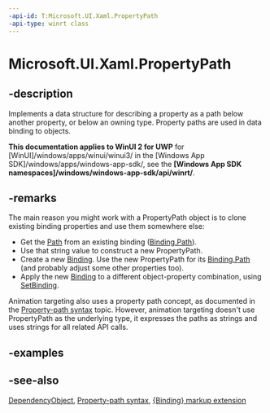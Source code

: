 ```yaml
---
-api-id: T:Microsoft.UI.Xaml.PropertyPath
-api-type: winrt class
---
```


<!-- Class syntax.
public class PropertyPath : Windows.UI.Xaml.DependencyObject, Windows.UI.Xaml.IPropertyPath
-->

# Microsoft.UI.Xaml.PropertyPath

## -description
Implements a data structure for describing a property as a path below another property, or below an owning type. Property paths are used in data binding to objects.

**This documentation applies to WinUI 2 for UWP** for [WinUI]/windows/apps/winui/winui3/ in the [Windows App SDK]/windows/apps/windows-app-sdk/, see the **[Windows App SDK namespaces]/windows/windows-app-sdk/api/winrt/**.

## -remarks
The main reason you might work with a PropertyPath object is to clone existing binding properties and use them somewhere else:
+ Get the [Path](propertypath_path_1221375020.md) from an existing binding ([Binding.Path](../microsoft.ui.xaml.data/binding_path.md)).
+ Use that string value to construct a new PropertyPath.
+ Create a new [Binding](../microsoft.ui.xaml.data/binding.md). Use the new PropertyPath for its [Binding.Path](../microsoft.ui.xaml.data/binding_path.md) (and probably adjust some other properties too).
+ Apply the new [Binding](../microsoft.ui.xaml.data/binding.md) to a different object-property combination, using [SetBinding](frameworkelement_setbinding_632680108.md).


Animation targeting also uses a property path concept, as documented in the [Property-path syntax](/windows/uwp/xaml-platform/property-path-syntax) topic. However, animation targeting doesn't use PropertyPath as the underlying type, it expresses the paths as strings and uses strings for all related API calls.

## -examples

## -see-also
[DependencyObject](dependencyobject.md), [Property-path syntax](/windows/uwp/xaml-platform/property-path-syntax), [{Binding} markup extension](/windows/uwp/xaml-platform/binding-markup-extension)
